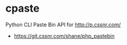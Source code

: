 # cpaste

Python CLI Paste Bin API for http://p.cssnr.com/

- https://git.cssnr.com/shane/php_pastebin
